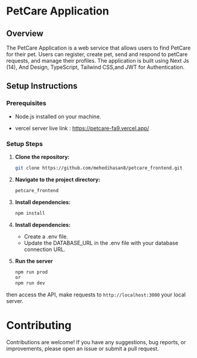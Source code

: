 # PetCare Application

## Overview

The PetCare Application is a web service that allows users to find PetCare for their pet. Users can register, create pet, send and respond to petCare requests, and manage their profiles. The application is built using Next Js (14), And Design, TypeScript, Tailwind CSS,and JWT for Authentication.

## Setup Instructions

### Prerequisites

- Node.js installed on your machine.

- vercel server live link : https://petcare-fa9.vercel.app/

### Setup Steps

1. **Clone the repository:**

   ```bash
   git clone https://github.com/mehedihasan8/petcare_frontend.git
   ```

2. **Navigate to the project directory:**

   ```bash
   petcare_frontend
   ```

3. **Install dependencies:**

   ```typescript
   npm install
   ```

4. **Install dependencies:**

   - Create a .env file.
   - Update the DATABASE_URL in the .env file with your database connection URL.

5. **Run the server**

   ```typescript
   npm run prod
   or
   npm run dev
   ```

then access the API, make requests to `http://localhost:3000` your local server.

# Contributing

Contributions are welcome! If you have any suggestions, bug reports, or improvements, please open an issue or submit a pull request.
